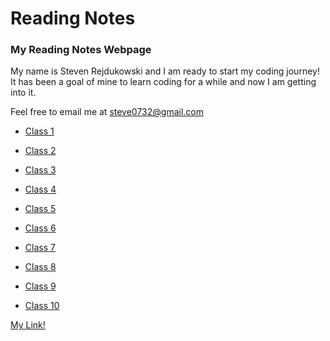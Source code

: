 # Reading Notes

### My Reading Notes Webpage

My name is Steven Rejdukowski and I am ready to start my coding journey! It has been a goal of mine to learn coding for a while and now I am getting into it.

Feel free to email me at steve0732@gmail.com

- [Class 1](https://stevenrej.github.io/reading-notes/class1)

- [Class 2](https://stevenrej.github.io/reading-notes/class2)

- [Class 3](https://stevenrej.github.io/reading-notes/class3)

- [Class 4](https://stevenrej.github.io/reading-notes/class4)

- [Class 5](https://stevenrej.github.io/reading-notes/class5)

- [Class 6](https://stevenrej.github.io/reading-notes/class6)

- [Class 7](https://stevenrej.github.io/reading-notes/class7)

- [Class 8](https://stevenrej.github.io/reading-notes/class8)

- [Class 9](https://stevenrej.github.io/reading-notes/class9)

- [Class 10](https://stevenrej.github.io/reading-notes/class10)

[My Link!](https://stevenrej.github.io/reading-notes/)

